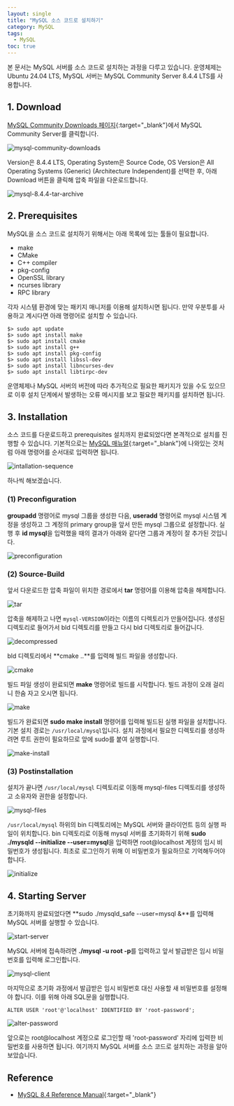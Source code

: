 ```yaml
---
layout: single
title: "MySQL 소스 코드로 설치하기"
category: MySQL
tags:
  - MySQL
toc: true
---
```


본 문서는 MySQL 서버를 소스 코드로 설치하는 과정을 다루고 있습니다. 운영체제는 Ubuntu 24.04 LTS, MySQL 서버는 MySQL Community Server 8.4.4 LTS를 사용합니다.

## 1. Download

[MySQL Community Downloads 페이지](https://dev.mysql.com/downloads/){:target="_blank"}에서 MySQL Community Server를 클릭합니다.

![mysql-community-downloads]({{site.url}}/images/2025-03-07-mysql-source-installation/mysql-community-downloads.png)

Version은 8.4.4 LTS, Operating System은 Source Code, OS Version은 All Operating Systems (Generic) (Architecture Independent)를 선택한 후, 아래 Download 버튼을 클릭해 압축 파일을 다운로드합니다.

![mysql-8.4.4-tar-archive]({{site.url}}/images/2025-03-07-mysql-source-installation/mysql-8.4.4-tar-archive.png)

## 2. Prerequisites

MySQL을 소스 코드로 설치하기 위해서는 아래 목록에 있는 툴들이 필요합니다.

- make
- CMake
- C++ compiler
- pkg-config
- OpenSSL library
- ncurses library
- RPC library

각자 시스템 환경에 맞는 패키지 매니저를 이용해 설치하시면 됩니다. 만약 우분투를 사용하고 계시다면 아래 명령어로 설치할 수 있습니다.

```
$> sudo apt update
$> sudo apt install make
$> sudo apt install cmake
$> sudo apt install g++
$> sudo apt install pkg-config
$> sudo apt install libssl-dev
$> sudo apt install libncurses-dev
$> sudo apt install libtirpc-dev
```

운영체제나 MySQL 서버의 버전에 따라 추가적으로 필요한 패키지가 있을 수도 있으므로 이후 설치 단계에서 발생하는 오류 메시지를 보고 필요한 패키지를 설치하면 됩니다.

## 3. Installation

소스 코드를 다운로드하고 prerequisites 설치까지 완료되었다면 본격적으로 설치를 진행할 수 있습니다. 기본적으로는 [MySQL 매뉴얼](https://dev.mysql.com/doc/refman/8.4/en/installing-source-distribution.html){:target="_blank"}에 나와있는 것처럼 아래 명령어를 순서대로 입력하면 됩니다.

![intallation-sequence]({{site.url}}/images/2025-03-07-mysql-source-installation/intallation-sequence.png)

하나씩 해보겠습니다.

### (1) Preconfiguration

**groupadd** 명령어로 mysql 그룹을 생성한 다음, **useradd** 명령어로 mysql 시스템 계정을 생성하고 그 계정의 primary group을 앞서 만든 mysql 그룹으로 설정합니다. 실행 후 **id mysql**을 입력했을 때의 결과가 아래와 같다면 그룹과 계정이 잘 추가된 것입니다.

![preconfiguration]({{site.url}}/images/2025-03-07-mysql-source-installation/preconfiguration.png)

### (2) Source-Build

앞서 다운로드한 압축 파일이 위치한 경로에서 **tar** 명령어를 이용해 압축을 해제합니다.

![tar]({{site.url}}/images/2025-03-07-mysql-source-installation/tar.png)

압축을 해제하고 나면 ```mysql-VERSION```이라는 이름의 디렉토리가 만들어집니다. 생성된 디렉토리로 들어가서 bld 디렉토리를 만들고 다시 bld 디렉토리로 들어갑니다.

![decompressed]({{site.url}}/images/2025-03-07-mysql-source-installation/decompressed.png)

bld 디렉토리에서 **cmake ..**를 입력해 빌드 파일을 생성합니다.

![cmake]({{site.url}}/images/2025-03-07-mysql-source-installation/cmake.png)

빌드 파일 생성이 완료되면 **make** 명령어로 빌드를 시작합니다. 빌드 과정이 오래 걸리니 한숨 자고 오시면 됩니다.

![make]({{site.url}}/images/2025-03-07-mysql-source-installation/make.png)

빌드가 완료되면 **sudo make install** 명령어를 입력해 빌드된 실행 파일을 설치합니다. 기본 설치 경로는 ```/usr/local/mysql```입니다. 설치 과정에서 필요한 디렉토리를 생성하려면 루트 권한이 필요하므로 앞에 sudo를 붙여 실행합니다.

![make-install]({{site.url}}/images/2025-03-07-mysql-source-installation/make-install.png)

### (3) Postinstallation

설치가 끝나면 ```/usr/local/mysql``` 디렉토리로 이동해 mysql-files 디렉토리를 생성하고 소유자와 권한을 설정합니다.

![mysql-files]({{site.url}}/images/2025-03-07-mysql-source-installation/mysql-files.png)

```/usr/local/mysql``` 하위의 bin 디렉토리에는 MySQL 서버와 클라이언트 등의 실행 파일이 위치합니다. bin 디렉토리로 이동해 mysql 서버를 초기화하기 위해 **sudo ./mysqld --initialize --user=mysql**을 입력하면 root@localhost 계정의 임시 비밀번호가 생성됩니다. 최초로 로그인하기 위해 이 비밀번호가 필요하므로 기억해두어야 합니다.

![initialize]({{site.url}}/images/2025-03-07-mysql-source-installation/initialize.png)

## 4. Starting Server

초기화까지 완료되었다면 **sudo ./mysqld_safe --user=mysql &**를 입력해 MySQL 서버를 실행할 수 있습니다.

![start-server]({{site.url}}/images/2025-03-07-mysql-source-installation/start-server.png)

MySQL 서버에 접속하려면 **./mysql -u root -p**를 입력하고 앞서 발급받은 임시 비밀번호를 입력해 로그인합니다.

![mysql-client]({{site.url}}/images/2025-03-07-mysql-source-installation/mysql-client.png)

마지막으로 초기화 과정에서 발급받은 임시 비밀번호 대신 사용할 새 비밀번호를 설정해야 합니다. 이를 위해 아래 SQL문을 실행합니다.

```
ALTER USER 'root'@'localhost' IDENTIFIED BY 'root-password';
```

![alter-password]({{site.url}}/images/2025-03-07-mysql-source-installation/alter-password.png)

앞으로는 root@localhost 계정으로 로그인할 때 'root-password' 자리에 입력한 비밀번호를 사용하면 됩니다. 여기까지 MySQL 서버를 소스 코드로 설치하는 과정을 알아보았습니다.

## Reference

- [MySQL 8.4 Reference Manual](https://dev.mysql.com/doc/refman/8.4/en/){:target="_blank"}
